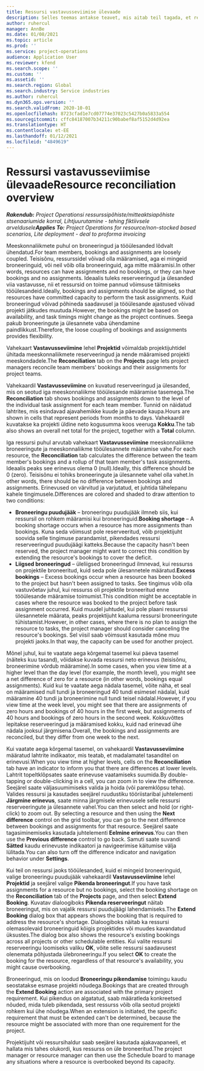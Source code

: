 ```yaml
---
title: Ressursi vastavusseviimise ülevaade
description: Selles teemas antakse teavet, mis aitab teil tagada, et ressursside broneeringud ja projektidele määramised on joondatud.
author: ruhercul
manager: AnnBe
ms.date: 01/08/2021
ms.topic: article
ms.prod: ''
ms.service: project-operations
audience: Application User
ms.reviewer: kfend
ms.search.scope: ''
ms.custom: ''
ms.assetid: ''
ms.search.region: Global
ms.search.industry: Service industries
ms.author: ruhercul
ms.dyn365.ops.version: ''
ms.search.validFrom: 2020-10-01
ms.openlocfilehash: 8723cfad1e7cd07774e37023c5427b0a5833a554
ms.sourcegitcommit: cffc84187007b34211c90babef8af5152d4d92ea
ms.translationtype: HT
ms.contentlocale: et-EE
ms.lasthandoff: 01/12/2021
ms.locfileid: "4849619"
---
```

# <a name="resource-reconciliation-overview"></a><span data-ttu-id="79c6d-103">Ressursi vastavusseviimise ülevaade</span><span class="sxs-lookup"><span data-stu-id="79c6d-103">Resource reconciliation overview</span></span>

<span data-ttu-id="79c6d-104">_**Rakendub:** Project Operationsi ressurssipõhiste/mitteaktsiapõhiste stsenaariumide korral,  Lihtjuurutamine - tehing fiktiivsele arveldusele_</span><span class="sxs-lookup"><span data-stu-id="79c6d-104">_**Applies To:** Project Operations for resource/non-stocked based scenarios, Lite deployment - deal to proforma invoicing_</span></span>

<span data-ttu-id="79c6d-105">Meeskonnaliikmete puhul on broneeringud ja tööülesanded lõdvalt ühendatud.</span><span class="sxs-lookup"><span data-stu-id="79c6d-105">For team members, bookings and assignments are loosely coupled.</span></span> <span data-ttu-id="79c6d-106">Teisisõnu, ressurssidel võivad olla määramised, aga ei mingeid broneeringuid, või neil võib olla broneeringuid, aga mitte määramisi.</span><span class="sxs-lookup"><span data-stu-id="79c6d-106">In other words, resources can have assignments and no bookings, or they can have bookings and no assignments.</span></span> <span data-ttu-id="79c6d-107">Ideaalis tuleks reserveeringud ja ülesanded viia vastavusse, nii et ressursid on toime pannud võimsuse täitmiseks tööülesandeid.</span><span class="sxs-lookup"><span data-stu-id="79c6d-107">Ideally, bookings and assignments should be aligned, so that resources have committed capacity to perform the task assignments.</span></span> <span data-ttu-id="79c6d-108">Kuid broneeringud võivad põhineda saadavusel ja tööülesande ajastused võivad projekti jätkudes muutuda.</span><span class="sxs-lookup"><span data-stu-id="79c6d-108">However, the bookings might be based on availability, and task timings might change as the project continues.</span></span> <span data-ttu-id="79c6d-109">Seega pakub broneeringute ja ülesannete vaba ühendamine paindlikkust.</span><span class="sxs-lookup"><span data-stu-id="79c6d-109">Therefore, the loose coupling of bookings and assignments provides flexibility.</span></span>

<span data-ttu-id="79c6d-110">Vahekaart **Vastavusseviimine** lehel **Projektid** võimaldab projektijuhtidel ühitada meeskonnaliikmete reserveeringud ja nende määramised projekti meeskondadele.</span><span class="sxs-lookup"><span data-stu-id="79c6d-110">The **Reconciliation** tab on the **Projects** page lets project managers reconcile team members' bookings and their assignments for project teams.</span></span>

<span data-ttu-id="79c6d-111">Vahekaardil **Vastavusseviimine** on kuvatud reserveeringud ja ülesanded, mis on seotud iga meeskonnaliikme tööülesande määramise tasemega.</span><span class="sxs-lookup"><span data-stu-id="79c6d-111">The **Reconciliation** tab shows bookings and assignments down to the level of the individual task assignment for each team member.</span></span> <span data-ttu-id="79c6d-112">Tunnid on näidatud lahtrites, mis esindavad ajavahemikke kuude ja päevade kaupa.</span><span class="sxs-lookup"><span data-stu-id="79c6d-112">Hours are shown in cells that represent periods from months to days.</span></span> <span data-ttu-id="79c6d-113">Vahekaardil kuvatakse ka projekti üldine neto kogusumma koos veeruga **Kokku**.</span><span class="sxs-lookup"><span data-stu-id="79c6d-113">The tab also shows an overall net total for the project, together with a **Total** column.</span></span>

<span data-ttu-id="79c6d-114">Iga ressursi puhul arvutab vahekaart **Vastavusseviimine** meeskonnaliikme broneeringute ja meeskonnaliikme tööülesannete määramise vahe.</span><span class="sxs-lookup"><span data-stu-id="79c6d-114">For each resource, the **Reconciliation** tab calculates the difference between the team member's bookings and a rollup of that team member's task assignments.</span></span> <span data-ttu-id="79c6d-115">Ideaalis peaks see erinevus olema 0 (null).</span><span class="sxs-lookup"><span data-stu-id="79c6d-115">Ideally, this difference should be 0 (zero).</span></span> <span data-ttu-id="79c6d-116">Teisisõnu ei tohiks broneeringute ja ülesannete vahel olla vahet.</span><span class="sxs-lookup"><span data-stu-id="79c6d-116">In other words, there should be no difference between bookings and assignments.</span></span> <span data-ttu-id="79c6d-117">Erinevused on värvitud ja varjutatud, et juhtida tähelepanu kahele tingimusele.</span><span class="sxs-lookup"><span data-stu-id="79c6d-117">Differences are colored and shaded to draw attention to two conditions:</span></span>

- <span data-ttu-id="79c6d-118">**Broneeringu puudujääk** – broneeringu puudujääk ilmneb siis, kui ressursil on rohkem määramisi kui broneeringuid.</span><span class="sxs-lookup"><span data-stu-id="79c6d-118">**Booking shortage** – A booking shortage occurs when a resource has more assignments than bookings.</span></span> <span data-ttu-id="79c6d-119">Kuna seda võimsust pole reserveeritud, võib projektijuht soovida selle tingimuse parandamist, pikendades ressursi reserveeringud puudujäägi katteks.</span><span class="sxs-lookup"><span data-stu-id="79c6d-119">Because the capacity hasn't been reserved, the project manager might want to correct this condition by extending the resource's bookings to cover the deficit.</span></span>
- <span data-ttu-id="79c6d-120">**Liigsed broneeringud** – üleliigsed broneeringud ilmnevad, kui ressurss on projektile broneeritud, kuid seda pole ülesannetele määratud.</span><span class="sxs-lookup"><span data-stu-id="79c6d-120">**Excess bookings** – Excess bookings occur when a resource has been booked to the project but hasn't been assigned to tasks.</span></span> <span data-ttu-id="79c6d-121">See tingimus võib olla vastuvõetav juhul, kui ressurss oli projektile broneeritud enne tööülesande määramise toimumist.</span><span class="sxs-lookup"><span data-stu-id="79c6d-121">This condition might be acceptable in cases where the resource was booked to the project before task assignment occurred.</span></span> <span data-ttu-id="79c6d-122">Kuid muudel juhtudel, kui pole plaani ressurssi ülesannetele määrata, peaks projektijuht kaaluma ressursi broneeringute tühistamist.</span><span class="sxs-lookup"><span data-stu-id="79c6d-122">However, in other cases, where there is no plan to assign the resource to tasks, the project manager should consider canceling the resource's bookings.</span></span> <span data-ttu-id="79c6d-123">Sel viisil saab võimsust kasutada mõne muu projekti jaoks.</span><span class="sxs-lookup"><span data-stu-id="79c6d-123">In that way, the capacity can be used for another project.</span></span>

<span data-ttu-id="79c6d-124">Mõnel juhul, kui te vaatate aega kõrgemal tasemel kui päeva tasemel (näiteks kuu tasand), võidakse kuvada ressursi neto erinevus (teisisõnu, broneerimine võrdub määramine).</span><span class="sxs-lookup"><span data-stu-id="79c6d-124">In some cases, when you view time at a higher level than the day level (for example, the month level), you might see a net difference of zero for a resource (in other words, bookings equal assignments).</span></span> <span data-ttu-id="79c6d-125">Kuid kui te vaatate aega nädala tasemel, võite näha, et seal on määramised null tundi ja broneeringud 40 tundi esimesel nädalal, kuid määramine 40 tundi ja broneerimine null tundi teisel nädalal.</span><span class="sxs-lookup"><span data-stu-id="79c6d-125">However, if you view time at the week level, you might see that there are assignments of zero hours and bookings of 40 hours in the first week, but assignments of 40 hours and bookings of zero hours in the second week.</span></span> <span data-ttu-id="79c6d-126">Kokkuvõttes lepitakse reserveeringud ja määramised kokku, kuid nad erinevad ühe nädala jooksul järgmisena.</span><span class="sxs-lookup"><span data-stu-id="79c6d-126">Overall, the bookings and assignments are reconciled, but they differ from one week to the next.</span></span>

<span data-ttu-id="79c6d-127">Kui vaatate aega kõrgemal tasemel, on vahekaardil **Vastavusseviimine** määratud lahtrite indikaator, mis teatab, et madalamatel tasanditel on erinevusi.</span><span class="sxs-lookup"><span data-stu-id="79c6d-127">When you view time at higher levels, cells on the **Reconciliation** tab have an indicator to inform you that there are differences at lower levels.</span></span> <span data-ttu-id="79c6d-128">Lahtrit topeltklõpsates saate erinevuse vaatamiseks suumida.</span><span class="sxs-lookup"><span data-stu-id="79c6d-128">By double-tapping or double-clicking in a cell, you can zoom in to view the difference.</span></span> <span data-ttu-id="79c6d-129">Seejärel saate väljasuumimiseks valida ja hoida (või paremklõpsu teha). Valides ressursi ja kasutades seejärel ruudustiku tööriistaribal juhtelementi **Järgmine erinevus**, saate minna järgmisele erinevusele selle ressursi reserveeringute ja ülesannete vahel.</span><span class="sxs-lookup"><span data-stu-id="79c6d-129">You can then select and hold (or right-click) to zoom out. By selecting a resource and then using the **Next difference** control on the grid toolbar, you can go to the next difference between bookings and assignments for that resource.</span></span> <span data-ttu-id="79c6d-130">Seejärel saate tagasiminemiseks kasutada juhtelementi **Eelmine erinevus**.</span><span class="sxs-lookup"><span data-stu-id="79c6d-130">You can then use the **Previous difference** control to go back.</span></span> <span data-ttu-id="79c6d-131">Samuti saate suvandi **Sätted** kaudu erinevuste indikaatori ja navigeerimise käitumise välja lülitada.</span><span class="sxs-lookup"><span data-stu-id="79c6d-131">You can also turn off the difference indicator and navigation behavior under **Settings**.</span></span>

<span data-ttu-id="79c6d-132">Kui teil on ressursi jaoks tööülesanded, kuid ei mingeid broneeringuid, valige broneeringu puudujääk vahekaardil **Vastavusseviimine** lehel **Projektid** ja seejärel valige **Pikenda broneeringut**.</span><span class="sxs-lookup"><span data-stu-id="79c6d-132">If you have task assignments for a resource but no bookings, select the booking shortage on the **Reconciliation** tab of the **Projects** page, and then select **Extend Booking**.</span></span> <span data-ttu-id="79c6d-133">Kuvatav dialoogiboks **Pikenda reserveeringut** näitab broneeringut, mis on vajalik ressursi puudujäägi lahendamiseks.</span><span class="sxs-lookup"><span data-stu-id="79c6d-133">The **Extend Booking** dialog box that appears shows the booking that is required to address the resource's shortage.</span></span> <span data-ttu-id="79c6d-134">Dialoogiboks näitab ka ressursi olemasolevaid broneeringuid kõigis projektides või muudes kavandatud üksustes.</span><span class="sxs-lookup"><span data-stu-id="79c6d-134">The dialog box also shows the resource's existing bookings across all projects or other schedulable entities.</span></span> <span data-ttu-id="79c6d-135">Kui valite ressursi reserveeringu loomiseks valiku **OK**, võite selle ressursi saadavusest olenemata põhjustada ülebroneeringu.</span><span class="sxs-lookup"><span data-stu-id="79c6d-135">If you select **OK** to create the booking for the resource, regardless of that resource's availability, you might cause overbooking.</span></span>

<span data-ttu-id="79c6d-136">Broneeringud, mis on loodud **Broneeringu pikendamise** toimingu kaudu seostatakse esmase projekti nõudega.</span><span class="sxs-lookup"><span data-stu-id="79c6d-136">Bookings that are created through the **Extend Booking** action are associated with the primary project requirement.</span></span> <span data-ttu-id="79c6d-137">Kui pikendus on algatatud, saab määratleda konkreetsed nõuded, mida tuleb pikendada, sest ressurss võib olla seotud projekti rohkem kui ühe nõudega.</span><span class="sxs-lookup"><span data-stu-id="79c6d-137">When an extension is initiated, the specific requirement that must be extended can't be determined, because the resource might be associated with more than one requirement for the project.</span></span>

<span data-ttu-id="79c6d-138">Projektijuht või ressursihaldur saab seejärel kasutada ajakavapaneeli, et hallata mis tahes olukordi, kus ressurss on üle broneeritud.</span><span class="sxs-lookup"><span data-stu-id="79c6d-138">The project manager or resource manager can then use the Schedule board to manage any situations where a resource is overbooked beyond its capacity.</span></span>
